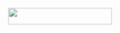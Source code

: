 <p align="center"><a href="https://dashboard.heroku.com/new?template=https://github.com/ashui501/NonenoneBarathBot"> <img 
src="https://img.shields.io/badge/Deploy%20To%20Heroku-red?style=flat&logo=heroku" width="210" height="34.45" /></a></p>


